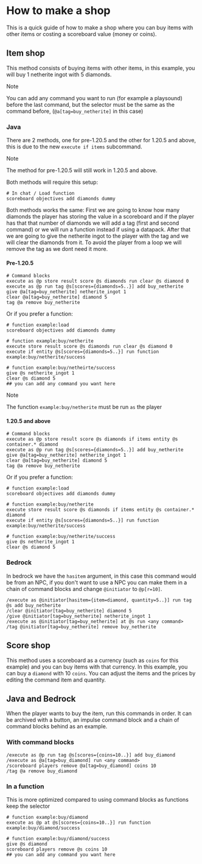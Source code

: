 # How to make a shop
This is a quick guide of how to make a shop where you can buy items with other items or costing a scoreboard value (money or coins).

## Item shop
This method consists of buying items with other items, in this example, you will buy 1 netherite ingot with 5 diamonds.

> [!NOTE]
> You can add any command you want to run (for example a playsound) before the last command, but the selector must be the same as the command before, (`@a[tag=buy_netherite]` in this case)

### Java
There are 2 methods, one for pre-1.20.5 and the other for 1.20.5 and above, this is due to the new `execute if items` subcommand.
> [!NOTE]
> The method for pre-1.20.5 will still work in 1.20.5 and above.

Both methods will require this setup:

    # In chat / Load function
    scoreboard objectives add diamonds dummy

Both methods works the same:
First we are going to know how many diamonds the player has storing the value in a scoreboard and if the player has that that number of diamonds we will add a tag (first and second command) or we will run a function instead if using a datapack.
After that we are going to give the netherite ingot to the player with the tag and we will clear the diamonds from it.
To avoid the player from a loop we will remove the tag as we dont need it more.

#### Pre-1.20.5

    # Command blocks
    execute as @p store result score @s diamonds run clear @s diamond 0
    execute as @p run tag @s[scores={diamonds=5..}] add buy_netherite
    give @a[tag=buy_netherite] netherite_ingot 1
    clear @a[tag=buy_netherite] diamond 5
    tag @a remove buy_netherite

Or if you prefer a function:

    # function example:load
    scoreboard objectives add diamonds dummy
    
    # function example:buy/netherite
    execute store result score @s diamonds run clear @s diamond 0
    execute if entity @s[scores={diamonds=5..}] run function example:buy/netherite/success

    # function example:buy/netheirte/success
    give @s netherite_ingot 1
    clear @s diamond 5
    ## you can add any command you want here

> [!NOTE]
> The function `example:buy/netherite` must be run `as` the player

#### 1.20.5 and above

    # Command blocks
    execute as @p store result score @s diamonds if items entity @s container.* diamond
    execute as @p run tag @s[scores={diamonds=5..}] add buy_netherite
    give @a[tag=buy_netherite] netherite_ingot 1
    clear @a[tag=buy_netherite] diamond 5
    tag @a remove buy_netherite
    
Or if you prefer a function:

    # function example:load
    scoreboard objectives add diamonds dummy
    
    # function example:buy/netherite
    execute store result score @s diamonds if items entity @s container.* diamond
    execute if entity @s[scores={diamonds=5..}] run function example:buy/netherite/success
    
    # function example:buy/netherite/success
    give @s netherite_ingot 1
    clear @s diamond 5



### Bedrock
In bedrock we have the `hasitem` argument, in this case this command would be from an NPC, if you don't want to use a NPC you can make them in a chain of command blocks and change `@initiator` to `@p[r=10]`.

    /execute as @initiator[hasitem={item=diamond, quantity=5..}] run tag @s add buy_netherite
    /clear @initiator[tag=buy_netherite] diamond 5
    /give @initiator[tag=buy_netherite] netherite_ingot 1
    /execute as @initiator[tag=buy_netherite] at @s run <any command>
    /tag @initiator[tag=buy_netherite] remove buy_netherite

## Score shop
This method uses a scoreboard as a currency (such as `coins` for this example) and you can buy items with that currency. In this example, you can buy a `diamond` with 10 `coins`.
You can adjust the items and the prices by editing the command item and quantity.

## Java and Bedrock
When the player wants to buy the item, run this commands in order. It can be archived with a button, an impulse command block and a chain of command blocks behind as an example.

### With command blocks

    /execute as @p run tag @s[scores={coins=10..}] add buy_diamond
    /execute as @a[tag=buy_diamond] run <any command>
    /scoreboard players remove @a[tag=buy_diamond] coins 10
    /tag @a remove buy_diamond

### In a function
This is more optimized compared to using command blocks as functions keep the selector

    # function example:buy/diamond
    execute as @p at @s[scores={coins=10..}] run function example:buy/diamond/success

    # function example:buy/diamond/success
    give @s diamond
    scoreboard players remove @s coins 10
    ## you can add any command you want here
